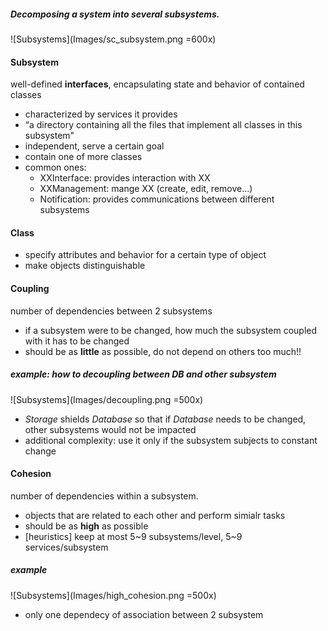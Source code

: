 ##### Decomposing a system into several subsystems.
![Subsystems](Images/sc_subsystem.png =600x)

#### Subsystem
well-defined **interfaces**, encapsulating state and behavior of contained classes

- characterized by services it provides
- “a directory containing all the files that implement all classes in this subsystem"
- independent, serve a certain goal
- contain one of more classes
- common ones: 
	- XXInterface: provides interaction with XX
	- XXManagement: mange XX (create, edit, remove…)
	- Notification: provides communications between different subsystems
	
#### Class
- specify attributes and behavior for a certain type of object
- make objects distinguishable

#### Coupling
number of dependencies between 2 subsystems

- if a subsystem were to be changed, how much the subsystem coupled with it has to be changed
- should be as **little** as possible, do not depend on others too much!!

##### example: how to decoupling between DB and other subsystem
	
![Subsystems](Images/decoupling.png =500x)

- _Storage_ shields _Database_ so that if _Database_ needs to be changed, other subsystems would not be impacted
- additional complexity: use it only if the subsystem subjects to constant change

#### Cohesion
number of dependencies within a subsystem.

- objects that are related to each other and perform simialr tasks
- should be as **high** as possible
- [heuristics] keep at most 5~9 subsystems/level, 5~9 services/subsystem

##### example

![Subsystems](Images/high_cohesion.png =500x)

- only one dependecy of association between 2 subsystem

